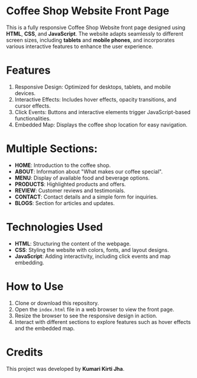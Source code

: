 # Coffee Shop Website Front Page

This is a fully responsive Coffee Shop Website front page designed using **HTML**, **CSS**, and **JavaScript**. The website adapts seamlessly to different screen sizes, including **tablets** and **mobile phones**, and incorporates various interactive features to enhance the user experience.

# Features

1. Responsive Design: Optimized for desktops, tablets, and mobile devices.
2. Interactive Effects: Includes hover effects, opacity transitions, and cursor effects.
3. Click Events: Buttons and interactive elements trigger JavaScript-based functionalities.
4. Embedded Map: Displays the coffee shop location for easy navigation.

# Multiple Sections:

- **HOME**: Introduction to the coffee shop.
- **ABOUT**: Information about "What makes our coffee special".
- **MENU**: Display of available food and beverage options.
- **PRODUCTS**: Highlighted products and offers.
- **REVIEW**: Customer reviews and testimonials.
- **CONTACT**: Contact details and a simple form for inquiries.
- **BLOGS**: Section for articles and updates.


# Technologies Used

- **HTML**: Structuring the content of the webpage.
- **CSS**: Styling the website with colors, fonts, and layout designs.
- **JavaScript**: Adding interactivity, including click events and map embedding.

# How to Use

1. Clone or download this repository.
2. Open the `index.html` file in a web browser to view the front page.
3. Resize the browser to see the responsive design in action.
4. Interact with different sections to explore features such as hover effects and the embedded map.


# Credits

This project was developed by **Kumari Kirti Jha**.
